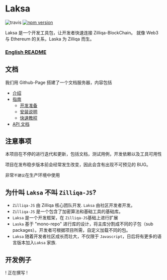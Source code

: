 # Laksa

![travis](https://travis-ci.com/FireStack-Lab/Laksa.svg?branch=master)
[![npm version](https://img.shields.io/npm/v/laksa.svg?style=flat-square)](https://www.npmjs.org/package/laksa)

Laksa 是一个开发工具包，让开发者快速连接 Zilliqa-BlockChain。
就像 Web3 与 Ethereum 的关系，Laska 为 Zilliqa 而生。

### [English README](./README.md)

## 文档

我们用 Github-Page 搭建了一个文档服务器，内容包括

- [介绍](https://firestack-lab.github.io/Laksa-docs/zh)
- [指南](https://firestack-lab.github.io/Laksa-docs/zh/guide/)
  - [开发准备](https://firestack-lab.github.io/Laksa-docs/zh/guide/#preparation-for-dev-env-required)
  - [安装说明](https://firestack-lab.github.io/Laksa-docs/zh/guide/#install)
  - [快速教程](https://firestack-lab.github.io/Laksa-docs/zh/guide/QuickTutorial.html)
- [API 文档](https://firestack-lab.github.io/Laksa-docs/zh/api/)

## 注意事项

本项目在不停的进行迭代和更新，包括文档，测试用例，开发依赖以及工具可用性

项目在发布稳步版本前会经常发生改变，因此会含有出现不可预见的 BUG。

非常`不建议`在生产环境中使用

## 为什叫 `Laksa` 不叫 `Zilliqa-JS`?

- `Zilliqa-JS` 由 Zilliqa 核心团队开发. `Laksa` 由社区开发者开发。
- `Zilliqa-JS` 是一个包含了加密算法和基础工具的基础库。
- `Laksa` 是一个开发框架，在 `Zilliqa-JS`基础上进行扩展
- `Laska` 基于 "mono-repo" 进行库的设计，将主库分割成不同的子包（sub packages）。开发者可根据项目所需，自定义加载不同的包。
- `Laksa` 随着开发者社区成长而壮大，不仅限于 `Javascript`，日后将有更多的语言版本加入`Laksa` 家族.

## 开发例子

! 正在撰写 !
